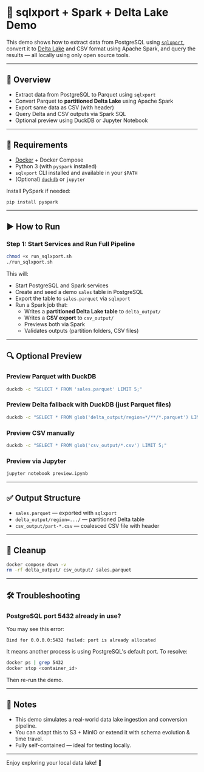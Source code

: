 # 🧪 sqlxport + Spark + Delta Lake Demo

This demo shows how to extract data from PostgreSQL using [`sqlxport`](https://github.com/vahid110/sqlxport), convert it to [Delta Lake](https://delta.io) and CSV format using Apache Spark, and query the results — all locally using only open source tools.

---

## 🚀 Overview

- Extract data from PostgreSQL to Parquet using `sqlxport`
- Convert Parquet to **partitioned Delta Lake** using Apache Spark
- Export same data as CSV (with header)
- Query Delta and CSV outputs via Spark SQL
- Optional preview using DuckDB or Jupyter Notebook

---

## 🔧 Requirements

- [Docker](https://docs.docker.com/get-docker/) + Docker Compose
- Python 3 (with `pyspark` installed)
- `sqlxport` CLI installed and available in your `$PATH`
- (Optional) [`duckdb`](https://duckdb.org/) or `jupyter`

Install PySpark if needed:

```bash
pip install pyspark
```

---

## ▶️ How to Run

### Step 1: Start Services and Run Full Pipeline

```bash
chmod +x run_sqlxport.sh
./run_sqlxport.sh
```

This will:
- Start PostgreSQL and Spark services
- Create and seed a demo `sales` table in PostgreSQL
- Export the table to `sales.parquet` via `sqlxport`
- Run a Spark job that:
  - Writes a **partitioned Delta Lake table** to `delta_output/`
  - Writes a **CSV export** to `csv_output/`
  - Previews both via Spark
  - Validates outputs (partition folders, CSV files)

---

## 🔍 Optional Preview

### Preview Parquet with DuckDB

```bash
duckdb -c "SELECT * FROM 'sales.parquet' LIMIT 5;"
```

### Preview Delta fallback with DuckDB (just Parquet files)

```bash
duckdb -c "SELECT * FROM glob('delta_output/region=*/**/*.parquet') LIMIT 10;"
```

### Preview CSV manually

```bash
duckdb -c "SELECT * FROM glob('csv_output/*.csv') LIMIT 5;"
```

### Preview via Jupyter

```bash
jupyter notebook preview.ipynb
```

---

## ✅ Output Structure

- `sales.parquet` — exported with `sqlxport`
- `delta_output/region=.../` — partitioned Delta table
- `csv_output/part-*.csv` — coalesced CSV file with header

---

## 🧼 Cleanup

```bash
docker compose down -v
rm -rf delta_output/ csv_output/ sales.parquet
```

---

## 🛠️ Troubleshooting

### PostgreSQL port 5432 already in use?

You may see this error:

```
Bind for 0.0.0.0:5432 failed: port is already allocated
```

It means another process is using PostgreSQL's default port. To resolve:

```bash
docker ps | grep 5432
docker stop <container_id>
```

Then re-run the demo.

---

## 🧠 Notes

- This demo simulates a real-world data lake ingestion and conversion pipeline.
- You can adapt this to S3 + MinIO or extend it with schema evolution & time travel.
- Fully self-contained — ideal for testing locally.

---

Enjoy exploring your local data lake! 🌊
